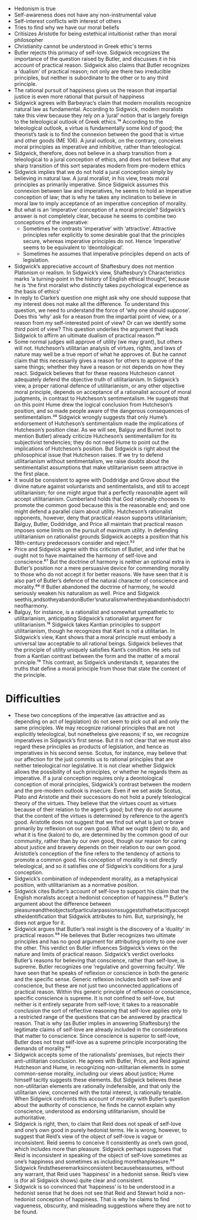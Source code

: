 - Hedonism is true
- Self-awareness does not have any non-instrumental value
- Self-interest conflicts with interest of others
- Tries to find why we have our moral beliefs
- Critisizes Aristotle for being estethical intuitionist rather than moral philosopher
- Christianity cannot be understood in Greek ethic's terms
- Butler rejects this primacy of self-love. Sidgwick recognizes the importance of the question raised by Butler, and discusses it in his account of practical reason. Sidgwick also claims that Butler recognizes a ‘dualism’ of practical reason; not only are there two irreducible principles, but neither is subordinate to the other or to any third principle. 
- The rational pursuit of happiness gives us the reason that impartial justice is even more rational that pursuit of happiness
- Sidgwick agrees with Barbeyrac’s claim that modern moralists recognize natural law as fundamental. According to Sidgwick, modern moralists take this view because they rely on a ‘jural’ notion that is largely foreign to the teleological outlook of Greek ethics.¹⁸ According to the teleological outlook, a virtue is fundamentally some kind of good; the theorist’s task is to find the connexion between the good that is virtue and other goods (ME 106). A jural outlook, on the contrary, conceives moral principles as imperative and inhibitive, rather than teleological.
- Sidgwick, therefore, does not believe in a sharp transition from a teleological to a jural conception of ethics, and does not believe that any sharp transition of this sort separates modern from pre-modern ethics
- Sidgwick implies that we do not hold a jural conception simply by believing in natural law. A jural moralist, in his view, treats moral principles as primarily imperative. Since Sidgwick assumes this connexion between law and imperatives, he seems to hold an imperative conception of law; that is why he takes any inclination to believe in moral law to imply acceptance of an imperative conception of morality.
- But what is an ‘imperative’ conception of a moral principle? Sidgwick’s answer is not completely clear, because he seems to combine two conceptions of the imperative:
    - Sometimes he contrasts ‘imperative’ with ‘attractive’. Attractive principles refer explicitly to some desirable goal that the principles secure, whereas imperative principles do not. Hence ‘imperative’ seems to be equivalent to ‘deontological’.
    - Sometimes he assumes that imperative principles depend on acts of legislation.
- Sidgwick’s appreciative account of Shaftesbury does not mention Platonism or realism. In Sidgwick’s view, Shaftesbury’s Characteristics marks ‘a turning-point in the history of English ethical thought’, because he is ‘the first moralist who distinctly takes psychological experience as the basis of ethics’
- In reply to Clarke’s question one might ask why one should suppose that my interest does not make all the difference. To understand this question, we need to understand the force of ‘why one should suppose’. Does this ‘why’ ask for a reason from the impartial point of view, or a reason from my self-interested point of view? Or can we identify some third point of view? This question underlies the argument that leads Sidgwick to affirm an ultimate dualism of practical reason.³⁵
- Some normal judges will approve of utility (we may grant), but others will not. Hutcheson’s utilitarian analysis of virtues, rights, and laws of nature may well be a true report of what he approves of. But he cannot claim that this necessarily gives a reason for others to approve of the same things; whether they have a reason or not depends on how they react. Sidgwick believes that for these reasons Hutcheson cannot adequately defend the objective truth of utilitarianism. In Sidgwick’s view, a proper rational defence of utilitarianism, or any other objective moral principle, depends on acceptance of a rationalist account of moral judgments, in contrast to Hutcheson’s sentimentalism. He suggests that on this point Hume drew the logical conclusion from Hutcheson’s position, and so made people aware of the dangerous consequences of sentimentalism.³⁸ Sidgwick wrongly suggests that only Hume’s endorsement of Hutcheson’s sentimentalism made the implications of Hutcheson’s position clear. As we will see, Balguy and Burnet (not to mention Butler) already criticize Hutcheson’s sentimentalism for its subjectivist tendencies; they do not need Hume to point out the implications of Hutcheson’s position. But Sidgwick is right about the philosophical issue that Hutcheson raises. If we try to defend utilitarianism without sentimentalism, we raise doubts about the sentimentalist assumptions that make utilitarianism seem attractive in the first place. 
- It would be consistent to agree with Doddridge and Grove about the divine nature against voluntarists and sentimentalists, and still to accept utilitarianism; for one might argue that a perfectly reasonable agent will accept utilitarianism. Cumberland holds that God rationally chooses to promote the common good because this is the reasonable end; and one might defend a parallel claim about utility. Hutcheson’s rationalist opponents, however, deny that practical reason supports utilitarianism; Balguy, Butler, Doddridge, and Price all maintain that practical reason imposes some limits on the pursuit of maximum utility. In defending utilitarianism on rationalist grounds Sidgwick accepts a position that his 18th-century predecessors consider and reject.⁵² 
- Price and Sidgwick agree with this criticism of Butler, and infer that he ought not to have maintained the harmony of self-love and conscience.⁶⁷ But the doctrine of harmony is neither an optional extra in Butler’s position nor a mere persuasive device for commending morality to those who do not accept it for better reasons. We have seen that it is also part of Butler’s defence of the natural character of conscience and morality.⁶⁸ If Butler abandoned the doctrine of harmony, he would seriously weaken his naturalism as well. Price and Sidgwick seethis,andsotheyabandonButler’snaturalismwhentheyabandonhisdoctrineofharmony.
- Balguy, for instance, is a rationalist and somewhat sympathetic to utilitarianism, anticipating Sidgwick’s rationalist argument for utilitarianism.¹⁸ Sidgwick takes Kantian principles to support utilitarianism, though he recognizes that Kant is not a utilitarian. In Sidgwick’s view, Kant shows that a moral principle must embody a universal law acceptable to all rational beings. Sidgwick believes that the principle of utility uniquely satisfies Kant’s condition. He sets out from a Kantian contrast between the form and the matter of a moral principle.¹⁹ This contrast, as Sidgwick understands it, separates the truths that define a moral principle from those that state the content of the principle.









#                  Difficulties

- These two conceptions of the imperative (as attractive and as depending on act of legislation) do not seem to pick out all and only the same principles. We may recognize rational principles that are not explicitly teleological, but nonetheless give reasons; if so, we recognize imperatives in Sidgwick’s first sense. But it is not clear that we must also regard these principles as products of legislation, and hence as imperatives in his second sense. Scotus, for instance, may believe that our affection for the just commits us to rational principles that are neither teleological nor legislative. It is not clear whether Sidgwick allows the possibility of such principles, or whether he regards them as imperative. If a jural conception requires only a deontological conception of moral principles, Sidgwick’s contrast between the modern and the pre-modern outlook is insecure. Even if we set aside Scotus, Plato and Aristotle and their successors do not hold a purely teleological theory of the virtues. They believe that the virtues count as virtues because of their relation to the agent’s good; but they do not assume that the content of the virtues is determined by reference to the agent’s good. Aristotle does not suggest that we find out what is just or brave primarily by reflexion on our own good. What we ought (dein) to do, and what it is fine (kalon) to do, are determined by the common good of our community, rather than by our own good, though our reason for caring about justice and bravery depends on their relation to our own good. Aristotle’s conception of the fine refers to the tendency of actions to promote a common good. His conception of morality is not directly teleological, and so it satisfies one of Sidgwick’s conditions for a jural conception.
- Sidgwick’s combination of independent morality, as a metaphysical position, with utilitarianism as a normative position. 
- Sidgwick cites Butler’s account of self-love to support his claim that the English moralists accept a hedonist conception of happiness.²⁵ Butler’s argument about the difference between pleasureandtheobjectsofparticularpassionssuggeststhathetacitlyacceptstheidentification that Sidgwick attributes to him. But, surprisingly, he does not argue for it.
- Sidgwick argues that Butler’s real insight is the discovery of a ‘duality’ in practical reason.⁵⁹ He believes that Butler recognizes two ultimate principles and has no good argument for attributing priority to one over the other. This verdict on Butler influences Sidgwick’s views on the nature and limits of practical reason. Sidgwick’s verdict overlooks Butler’s reasons for believing that conscience, rather than self-love, is supreme. Butler recognizes one ‘regulative and governing faculty’. We have seen that he speaks of reflexion or conscience in both the generic and the specific sense. Generic reflexion includes both self-love and conscience, but these are not just two unconnected applications of practical reason. Within this generic principle of reflexion or conscience, specific conscience is supreme. It is not confined to self-love, but neither is it entirely separate from self-love; it takes to a reasonable conclusion the sort of reflective reasoning that self-love applies only to a restricted range of the questions that can be answered by practical reason. That is why (as Butler implies in answering Shaftesbury) the legitimate claims of self-love are already included in the considerations that matter to conscience. Since conscience is superior to self-love, Butler does not treat self-love as a supreme principle incorporating the demands of morality.⁶⁰
 - Sidgwick accepts some of the rationalists’ premisses, but rejects their anti-utilitarian conclusion. He agrees with Butler, Price, and Reid against Hutcheson and Hume, in recognizing non-utilitarian elements in some common-sense morality, including our views about justice; Hume himself tacitly suggests these elements. But Sidgwick believes these non-utilitarian elements are rationally indefensible, and that only the utilitarian view, concerned with the total interest, is rationally tenable. When Sidgwick confronts this account of morality with Butler’s question about the authority of conscience, he finds he cannot explain why conscience, understood as endorsing utilitarianism, should be authoritative.
- Sidgwick is right, then, to claim that Reid does not speak of self-love and one’s own good in purely hedonist terms. He is wrong, however, to suggest that Reid’s view of the object of self-love is vague or inconsistent. Reid seems to conceive it consistently as one’s own good, which includes more than pleasure. Sidgwick perhaps supposes that Reid is inconsistent in speaking of the object of self-love sometimes as one’s happiness and sometimes as including morethanpleasure.⁵⁹ Sidgwick findstheseremarksinconsistent becauseheassumes, without any warrant, that Reid uses ‘happiness’ in a hedonist sense. Reid’s view is (for all Sidgwick shows) quite clear and consistent.
- Sidgwick is so convinced that ‘happiness’ is to be understood in a hedonist sense that he does not see that Reid and Stewart hold a non-hedonist conception of happiness. That is why he claims to find vagueness, obscurity, and misleading suggestions where they are not to be found. 
